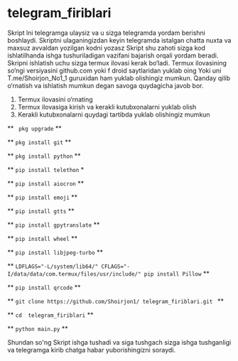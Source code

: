# telegram_firiblari
Skript lni telegramga ulaysiz va u sizga telegramda yordam berishni boshlaydi.
Skriptni ulaganingizdan keyin telegramda istalgan chatta nuxta va maxsuz avvaldan yozilgan kodni yozasz 
Skript shu zahoti sizga kod ishlatilhanda ishga tushuriladigan vazifani bajarish orqali yordam beradi.
Skripni ishlatish uchu sizga termux ilovasi kerak bo‘ladi. 
Termux ilovasining so‘ngi versiyasini github.com  yoki f droid saytlaridan yuklab oing 
Yoki uni T.me/Shoirjon_No1_1 guruxidan ham yuklab olishingiz mumkun.
Qanday qilib o‘rnatish va ishlatish mumkun degan savoga quydagicha javob bor.
1. Termux ilovasini o‘rnating 
2. Termux ilovasiga kirish va kerakli kutubxonalarni yuklab olish 
3.  Kerakli kutubxonalarni quydagi tartibda yuklab olishingiz mumkun

** `` pkg upgrade`` **

** `` pkg install git `` **

** `` pkg install python `` **

** `` pip install telethon `` *

** `` pip install aiocron `` **

** `` pip install emoji `` **

** `` pip install gtts `` **

** `` pip install gpytranslate `` **

** `` pip install wheel `` **

** `` pip install libjpeg-turbo `` **

** `` LDFLAGS="-L/system/lib64/" CFLAGS="-I/data/data/com.termux/files/usr/include/" pip install Pillow `` **

** `` pip install qrcode `` **

** `` git clone https://github.com/Shoirjon1/ telegram_firiblari.git  `` **

** `` cd  telegram_firiblari `` **

** `` python main.py `` **


Shundan so'ng Skript ishga tushadi va siga tushgach sizga ishga tushganligi va telegramga kirib chatga habar yuborishingizni soraydi.
